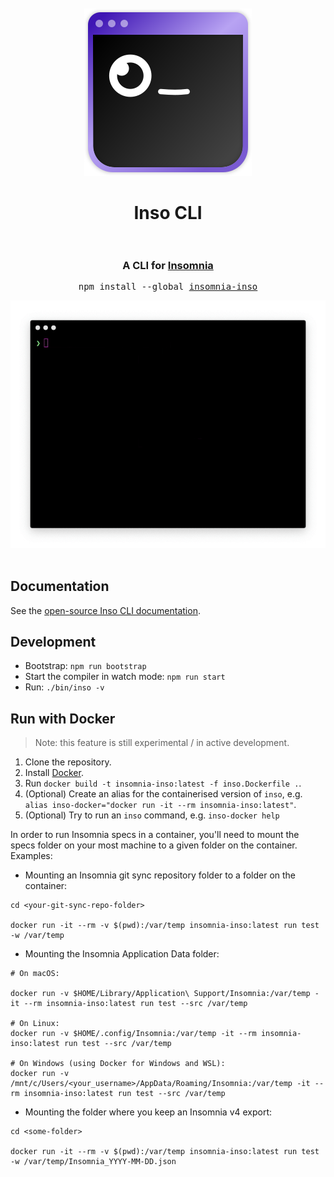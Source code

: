 <!-- markdownlint-disable heading-style first-line-h1 -->
<!-- markdownlint-disable no-inline-html  -->
<div align="center">
  <br />
  <br />
  <img src="https://raw.githubusercontent.com/Kong/insomnia/develop/packages/insomnia-inso/assets/logo.svg" alt=""/>
  <h1>
    Inso CLI
    <br />
    <br />
  </h1>
  <h3>A CLI for <a href="https://insomnia.rest">Insomnia</a></h3>
  <pre>npm install --global <a href="https://www.npmjs.com/package/insomnia-inso">insomnia-inso</a></pre>
  <img src="https://raw.githubusercontent.com/Kong/insomnia/develop/packages/insomnia-inso/assets/demo.gif" alt=""/>
  <br />
</div>
<br />
<!-- markdownlint-enable no-inline-html  -->

## Documentation

See the [open-source Inso CLI documentation](https://docs.insomnia.rest/inso-cli/introduction).

## Development

- Bootstrap: `npm run bootstrap`
- Start the compiler in watch mode: `npm run start`
- Run: `./bin/inso -v`

## Run with Docker

> Note: this feature is still experimental / in active development.

1. Clone the repository.
2. Install [Docker](https://docs.docker.com/get-docker/).
3. Run `docker build -t insomnia-inso:latest -f inso.Dockerfile .`.
4. (Optional) Create an alias for the containerised version of `inso`, e.g. `alias inso-docker="docker run -it --rm insomnia-inso:latest"`.
5. (Optional) Try to run an `inso` command, e.g. `inso-docker help`

In order to run Insomnia specs in a container, you'll need to mount the specs folder on your most machine to a given folder on the container. Examples:

- Mounting an Insomnia git sync repository folder to a folder on the container:

```shell
cd <your-git-sync-repo-folder>

docker run -it --rm -v $(pwd):/var/temp insomnia-inso:latest run test -w /var/temp
```

- Mounting the Insomnia Application Data folder:

```shell
# On macOS:

docker run -v $HOME/Library/Application\ Support/Insomnia:/var/temp -it --rm insomnia-inso:latest run test --src /var/temp

# On Linux:
docker run -v $HOME/.config/Insomnia:/var/temp -it --rm insomnia-inso:latest run test --src /var/temp

# On Windows (using Docker for Windows and WSL):
docker run -v /mnt/c/Users/<your_username>/AppData/Roaming/Insomnia:/var/temp -it --rm insomnia-inso:latest run test --src /var/temp
```

- Mounting the folder where you keep an Insomnia v4 export:

```shell
cd <some-folder>

docker run -it --rm -v $(pwd):/var/temp insomnia-inso:latest run test -w /var/temp/Insomnia_YYYY-MM-DD.json
```

